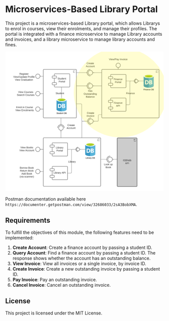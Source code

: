# Microservices-Based Library Portal

This project is a microservices-based Library portal, which allows Librarys to enrol in courses, view their enrolments,
and manage their profiles. The portal is integrated with a finance microservice to manage Library accounts and invoices,
and a library microservice to manage library accounts and fines.

![Library Portal](finance.png?raw=true "Library Portal")

Postman documentation available here `https://documenter.getpostman.com/view/32686033/2sA3BobXMA`.

## Requirements

To fulfill the objectives of this module, the following features need to be implemented:

1. **Create Account**: Create a finance account by passing a student ID.
2. **Query Account**: Find a finance account by passing a student ID. The response shows whether the account has an
   outstanding balance.
3. **View Invoice**: View all invoices or a single invoice, by invoice ID.
4. **Create Invoice**: Create a new outstanding invoice by passing a student ID.
5. **Pay Invoice**: Pay an outstanding invoice.
6. **Cancel Invoice**: Cancel an outstanding invoice.

## License

This project is licensed under the MIT License.


